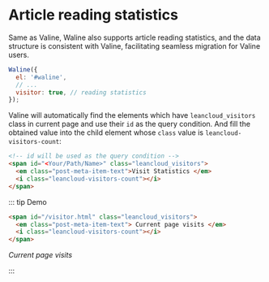 # Article reading statistics

Same as Valine, Waline also supports article reading statistics, and the data structure is consistent with Valine, facilitating seamless migration for Valine users.

```js
Waline({
  el: '#waline',
  // ...
  visitor: true, // reading statistics
});
```

Valine will automatically find the elements which have `leancloud_visitors` class in current page and use their `id` as the query condition. And fill the obtained value into the child element whose `class` value is `leancloud-visitors-count`:

```html
<!-- id will be used as the query condition -->
<span id="<Your/Path/Name>" class="leancloud_visitors">
  <em class="post-meta-item-text">Visit Statistics </em>
  <i class="leancloud-visitors-count"></i>
</span>
```

::: tip Demo

```html
<span id="/visitor.html" class="leancloud_visitors">
  <em class="post-meta-item-text"> Current page visits </em>
  <i class="leancloud-visitors-count"></i>
</span>
```

<span id="/visitor.html" class="leancloud_visitors">
  <em class="post-meta-item-text"> Current page visits </em>
  <i class="leancloud-visitors-count"></i>
</span>

:::
